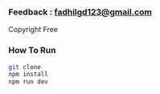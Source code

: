### Feedback : fadhilgd123@gmail.com
Copyright Free

### How To Run
```bash
git clone
npm install
npm run dev
```
